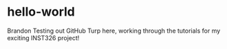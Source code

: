 # hello-world
Brandon Testing out GitHub
Turp here, working through the tutorials for my exciting INST326 project!

